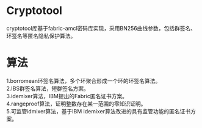 # Cryptotool
cryptotool库基于fabric-amcl密码库实现，采用BN256曲线参数，包括群签名、环签名等匿名隐私保护算法。<br>
# 算法
1.borromean环签名算法，多个环聚合形成一个环的环签名算法。<br>
2.IBS群签名算法，短群签名方案。<br>
3.idemixer算法，IBM提出的Fabric匿名证书方案。<br>
4.rangeproof算法，证明整数存在某一范围的零知识证明。<br>
5.可监管idmixer算法，基于IBM idemixer算法改进的具有监管功能的匿名证书方案。<br>
